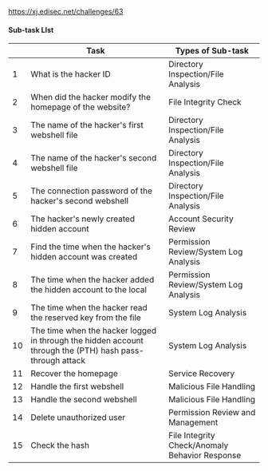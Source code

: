 https://xj.edisec.net/challenges/63
#### Sub-task LIst
|     | Task                                                                                                     | Types of Sub-task                              |
| --- | -------------------------------------------------------------------------------------------------------- | ---------------------------------------------- |
| 1   | What is the hacker ID                                                                                    | Directory Inspection/File Analysis             |
| 2   | When did the hacker modify the homepage of the website?                                                  | File Integrity Check                           |
| 3   | The name of the hacker's first webshell file                                                             | Directory Inspection/File Analysis             |
| 4   | The name of the hacker's second webshell file                                                            | Directory Inspection/File Analysis             |
| 5   | The connection password of the hacker's second webshell                                                  | Directory Inspection/File Analysis             |
| 6   | The hacker's newly created hidden account                                                                | Account Security Review                        |
| 7   | Find the time when the hacker's hidden account was created                                               | Permission Review/System Log Analysis          |
| 8   | The time when the hacker added the hidden account to the local                                           | Permission Review/System Log Analysis          |
| 9   | The time when the hacker read the reserved key from the file                                             | System Log Analysis                            |
| 10  | The time when the hacker logged in through the hidden account through the (PTH) hash pass-through attack | System Log Analysis                            |
| 11  | Recover the homepage                                                                                     | Service Recovery                               |
| 12  | Handle the first webshell                                                                                | Malicious File Handling                        |
| 13  | Handle the second webshell                                                                               | Malicious File Handling                        |
| 14  | Delete unauthorized user                                                                                 | Permission Review and Management               |
| 15  | Check the hash                                                                                           | File Integrity Check/Anomaly Behavior Response |
